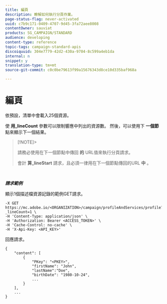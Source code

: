 ```yaml
---
title: 編頁
description: 瞭解如何執行分頁作業。
page-status-flag: never-activated
uuid: c7b9c171-0409-4707-9d45-3fa72aee8008
contentOwner: sauviat
products: SG_CAMPAIGN/STANDARD
audience: developing
content-type: reference
topic-tags: campaign-standard-apis
discoiquuid: 304e7779-42d2-430a-9704-8c599a4eb1da
internal: n
snippet: y
translation-type: tm+mt
source-git-commit: c0c0be79613f99a15676343d8ce10d335baf968a

---
```



# 編頁

依預設，清單中會載入25個資源。

使 **用_lineCount** 參數可以限制響應中列出的資源數。  然後，可以使用下 **一個節** 點來顯示下一個結果。

>[!NOTE]&gt;
>
>請務必使用在下一個節點中傳回 **的** URL值來執行分頁請求。
>
>會計 **算_lineStart** 請求，且必須一律用在下一個節點傳回的URL **中** 。

<!-- serverside pagination. quand table très longue (au delà de 100.000), on peut plus faire de next. doit utiliser à la place les trucs type lineStart etc. si false: voudra dirre que ça a atteint la limite-->

<br/>

***請求範例***

顯示1個描述檔資源記錄的範例GET請求。

```
-X GET https://mc.adobe.io/<ORGANIZATION>/campaign/profileAndServices/profile?_lineCount=1 \
-H 'Content-Type: application/json' \
-H 'Authorization: Bearer <ACCESS_TOKEN>' \
-H 'Cache-Control: no-cache' \
-H 'X-Api-Key: <API_KEY>'
```

<!-- dans l'exemple, avoir le node "next"-->

回應請求。

```
{
    "content": [
        {
            "PKey": "<PKEY>",
            "firstName": "John",
            "lastName":"Doe",
            "birthDate": "1980-10-24",
            ...
        }
    ],
    ...
}
```
